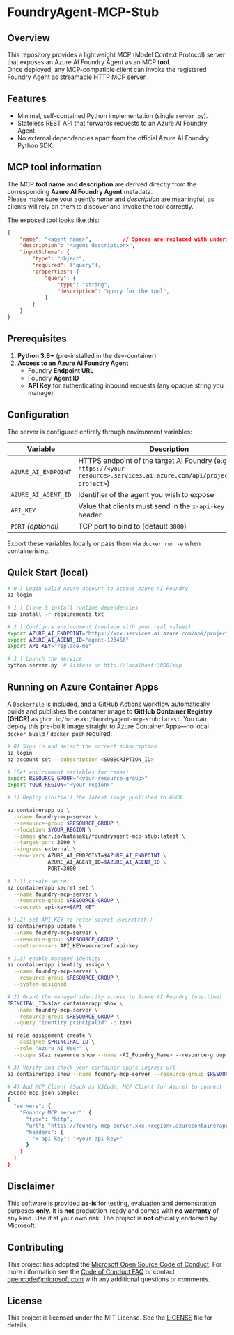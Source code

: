 # FoundryAgent-MCP-Stub

## Overview
This repository provides a lightweight MCP (Model Context Protocol) server that exposes an Azure AI Foundry Agent as an MCP **tool**.  
Once deployed, any MCP-compatible client can invoke the registered Foundry Agent as streamable HTTP MCP server.

## Features
* Minimal, self-contained Python implementation (single `server.py`).  
* Stateless REST API that forwards requests to an Azure AI Foundry Agent.  
* No external dependencies apart from the official Azure AI Foundry Python SDK.

## MCP tool information
The MCP **tool name** and **description** are derived directly from the corresponding **Azure AI Foundry Agent** metadata.  
Please make sure your agent’s *name* and *description* are meaningful, as clients will rely on them to discover and invoke the tool correctly.

The exposed tool looks like this:
```json
{
    "name": "<agent name>",          // Spaces are replaced with underscores
    "description": "<agent description>",
    "inputSchema": {
        "type": "object",
        "required": ["query"],
        "properties": {
            "query": {
                "type": "string",
                "description": "query for the tool",
            }
        }
    }
}
```

## Prerequisites
1. **Python 3.9+** (pre-installed in the dev-container)  
2. **Access to an Azure AI Foundry Agent**  
   * Foundry **Endpoint URL**  
   * Foundry **Agent ID**  
   * **API Key** for authenticating inbound requests (any opaque string you manage)

## Configuration
The server is configured entirely through environment variables:

| Variable | Description |
|----------|-------------|
| `AZURE_AI_ENDPOINT` | HTTPS endpoint of the target AI Foundry (e.g. `https://<your-resource>.services.ai.azure.com/api/projects/<your-project>`) |
| `AZURE_AI_AGENT_ID` | Identifier of the agent you wish to expose |
| `API_KEY` | Value that clients must send in the `x-api-key` HTTP header |
| `PORT` *(optional)* | TCP port to bind to (default `3000`) |

Export these variables locally or pass them via `docker run ‑e` when containerising.

## Quick Start (local)
```bash
# 0 ) Login valid Azure account to access Azure AI Foundry
az login

# 1 ) Clone & install runtime dependencies
pip install -r requirements.txt

# 2 ) Configure environment (replace with your real values)
export AZURE_AI_ENDPOINT="https://xxx.services.ai.azure.com/api/projects/yyy"
export AZURE_AI_AGENT_ID="agent-123456"
export API_KEY="replace-me"

# 3 ) Launch the service
python server.py  # listens on http://localhost:3000/mcp
```

## Running on Azure Container Apps
A `Dockerfile` is included, and a GitHub Actions workflow automatically builds and publishes the container image to
**GitHub Container Registry (GHCR)** as `ghcr.io/hatasaki/foundryagent-mcp-stub:latest`. You can deploy this pre-built image straight to
Azure Container Apps—no local `docker build` / `docker push` required.

```bash
# 0) Sign in and select the correct subscription
az login
az account set --subscription <SUBSCRIPTION_ID>

# (Set environment variables for reuse)
export RESOURCE_GROUP="<your-resource-group>"  
export YOUR_REGION="<your-region>"

# 1) Deploy (initial) the latest image published to GHCR

az containerapp up \
  --name foundry-mcp-server \
  --resource-group $RESOURCE_GROUP \
  --location $YOUR_REGION \
  --image ghcr.io/hatasaki/foundryagent-mcp-stub:latest \
  --target-port 3000 \
  --ingress external \
  --env-vars AZURE_AI_ENDPOINT=$AZURE_AI_ENDPOINT \
             AZURE_AI_AGENT_ID=$AZURE_AI_AGENT_ID \
             PORT=3000

# 1.1) create secret
az containerapp secret set \
  --name foundry-mcp-server \
  --resource-group $RESOURCE_GROUP \
  --secrets api-key=$API_KEY

# 1.2) set API_KEY to refer secret（secretref:）
az containerapp update \
  --name foundry-mcp-server \
  --resource-group $RESOURCE_GROUP \
  --set-env-vars API_KEY=secretref:api-key

# 1.3) enable managed identity
az containerapp identity assign \
  --name foundry-mcp-server \
  --resource-group $RESOURCE_GROUP \
  --system-assigned

# 2) Grant the managed identity access to Azure AI Foundry (one-time)
PRINCIPAL_ID=$(az containerapp show \
  --name foundry-mcp-server \
  --resource-group $RESOURCE_GROUP \
  --query "identity.principalId" -o tsv)

az role assignment create \
  --assignee $PRINCIPAL_ID \
  --role "Azure AI User" \
  --scope $(az resource show --name <AI_Foundry_Name> --resource-group <FOUNDRY_RESOURCE_GROUP> --resource-type Microsoft.CognitiveServices/accounts --query id --output tsv)

# 3) Verify and check your container app's ingress url
az containerapp show --name foundry-mcp-server --resource-group $RESOURCE_GROUP -o table

# 4) Add MCP Client (Such as VSCode, MCP Client for Azure) to connect
VSCode mcp.json sample:
{
  "servers": {
    "Foundry MCP server": {
      "type": "http",
      "url": "https://foundry-mcp-server.xxx.<region>.azurecontainerapps.io/mcp",
      "headers": {
        "x-api-key": "<your api key>"
      }
    }
  }
}
```

## Disclaimer
This software is provided **as-is** for testing, evaluation and demonstration purposes **only**. It is **not** production-ready and comes with **no warranty** of any kind. Use it at your own risk. The project is **not** officially endorsed by Microsoft.

## Contributing
This project has adopted the [Microsoft Open Source Code of Conduct](https://opensource.microsoft.com/codeofconduct/). For more information see the [Code of Conduct FAQ](https://opensource.microsoft.com/codeofconduct/faq/) or contact [opencode@microsoft.com](mailto:opencode@microsoft.com) with any additional questions or comments.

## License
This project is licensed under the MIT License. See the [LICENSE](LICENSE) file for details.